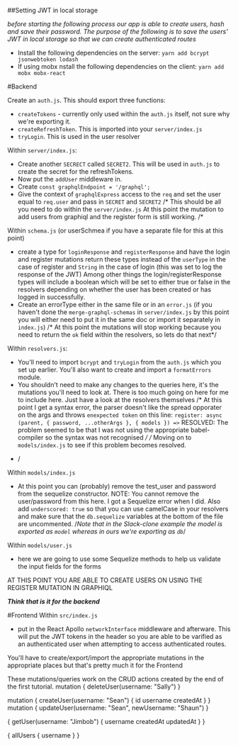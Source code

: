 ##Setting JWT in local storage

*before starting the following process our app is able to create users, hash and save their password. The purpose of the following is to save the users' JWT in local storage so that we can create authenticated routes*

- Install the following dependencies on the server: `yarn add bcrypt jsonwebtoken lodash`
- If using mobx nstall the following dependencies on the client: `yarn add mobx mobx-react`

#Backend

Create an `auth.js`. This should export three functions:
  - `createTokens` - currently only used within the `auth.js` itself, not sure why we're exporting it.
  - `createRefreshToken`. This is imported into your `server/index.js`
  - `tryLogin`. This is used in the user resolver

Within `server/index.js`:
  - Create another `SECRECT` called `SECRET2`. This will be used in `auth.js` to create the secret for the refreshTokens.
  - Now put the `addUser` middleware in.
  - Create `const graphqlEndpoint = '/graphql';`
  - Give the context of `graphqlExpress` access to the `req` and set the user equal to `req.user` and pass in `SECRET` and `SECRET2`
/*
This should be all you need to do within the `server/index.js`
At this point the mutation to add users from graphiql and the register form is still working.
/*

Within `schema.js` (or userSchmea if you have a separate file for this at this point)
  - create a type for `loginResponse` and `registerResponse` and have the login and register mutations return these types instead of the `userType` in the case of register and `String` in the case of login (this was set to log the response of the JWT)
  Among other things the login/registerResponse types will include a boolean which will be set to either true or false in the resolvers depending on whether the user has been created or has logged in successfully.
  - Create an errorType either in the same file or in an `error.js` (if you haven't done the `merge-graphql-schemas` in `server/index.js` by this point you will either need to put it in the same doc or import it separately in `index.js`)
  /* At this point the mutations will stop working because you need to return the `ok` field within the resolvers, so lets do that next*/

Within `resolvers.js`:
 - You'll need to import `bcrypt` and `tryLogin` from the `auth.js` which you set up earlier. You'll also want to create and import a `formatErrors` module.
  - You shouldn't need to make any changes to the queries here, it's the mutations you'll need to look at. There is too much going on here for me to include here. Just have a look at the resolvers themselves
/*
At this point I get a syntax error, the parser doesn't like the spread opporater on the args and throws `enexpected token` on this line:
`register: async (parent, { password, ...otherArgs }, { models }) =>`
RESOLVED: The problem seemed to be that I was not using the appropriate babel-compiler so the syntax was not recognised
*/
/*
Moving on to `models/index.js` to see if this problem becomes resolved.
* /

Within `models/index.js`
  - At this point you can (probably) remove the test_user and password from the sequelize constructor. NOTE: You cannot remove the user/password from this here. I got a Sequelize error when I did.
  Also add `underscored: true` so that you can use camelCase in your resolvers and make sure that the `db.sequelize` variables at the bottom of the file are uncommented.
/*Note that in the Slack-clone example the model is exported as `model` whereas in ours we're exporting as `db`*/

Within `models/user.js`
  - here we are going to use some Sequelize methods to help us validate the input fields for the forms

AT THIS POINT YOU ARE ABLE TO CREATE USERS ON USING THE REGISTER MUTATION IN GRAPHIQL

***Think that is it for the backend***

#Frontend
Within `src/index.js`
  - put in the React Apollo `networkInterface` middleware and afterware. This will put the JWT tokens in the header so you are able to be varified as an authenticated user when attempting to access authenticated routes.

You'll have to create/export/import the appropriate mutations in the appropriate places but that's pretty much it for the Frontend










These mutations/queries work on the CRUD actions created by the end of the first tutorial.
mutation {
  deleteUser(username: "Sally")
}

mutation {
  createUser(username: "Sean") {
    id
    username
    createdAt
  }
}
mutation {
  updateUser(username: "Sean", newUsername: "Shaun")
}

{
	getUser(username: "Jimbob") {
    username
    createdAt
    updatedAt
  }
}

{
  allUsers {
    username
  }
}
